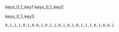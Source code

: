 keys_0_1_key1
keys_0_1_key2


keys_0_1_key3



```practicetyping
0,1,1,1,0,1,0,0,1,0,1,1,0,1,0,1,0,1,1,1,0,1,0,0,1
```